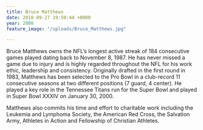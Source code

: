 ```yaml
---
title: Bruce Matthews
date: 2018-09-27 19:50:44 +0000
year: 2000
feature_image: "/uploads/Bruce_Matthews.jpg"

---
```

Bruce Matthews owns the NFL’s longest active streak of 184 consecutive games played dating back to November 8, 1987. He has never missed a game due to injury and is highly regarded throughout the NFL for his work ethic, leadership and consistency. Originally drafted in the first round in 1983, Matthews has been selected to the Pro Bowl in a club-record 11 consecutive seasons at two different positions (7 guard, 4 center). He played a key role in the Tennessee Titans run for the Super Bowl and played in Super Bowl XXXIV on January 30, 2000.

Matthews also commits his time and effort to charitable work including the Leukemia and Lymphoma Society, the American Red Cross, the Salvation Army, Athletes in Action and Fellowship of Christian Athletes.